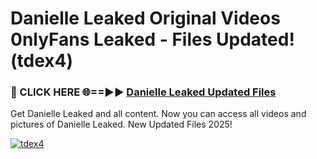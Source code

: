 # Danielle Leaked Original Videos 0nlyFans Leaked - Files Updated! (tdex4)

<h3>🔴 CLICK HERE 🌐==►► <a href="https://tinyurl.com/x26r9saj" rel="nofollow">Danielle Leaked Updated Files</a></h3>

Get Danielle Leaked and all content. Now you can access all videos and pictures of Danielle Leaked. New Updated Files 2025!

[![tdex4](https://i.imgur.com/LkgZPqh.gif)](https://tinyurl.com/x26r9saj)
